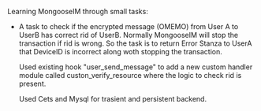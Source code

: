 Learning MongooseIM through small tasks:

- A task to check if the encrypted message (OMEMO) from User A to UserB has correct rid of UserB. 
Normally MongooseIM will stop the transaction if rid is wrong. So the task is to return Error Stanza to UserA that DeviceID is incorrect along woth stopping the transaction.

  Used existing hook "user_send_message" to add a new custom handler module called custon_verify_resource where the logic to check rid is present.

  Used Cets and Mysql for trasient and persistent backend. 

